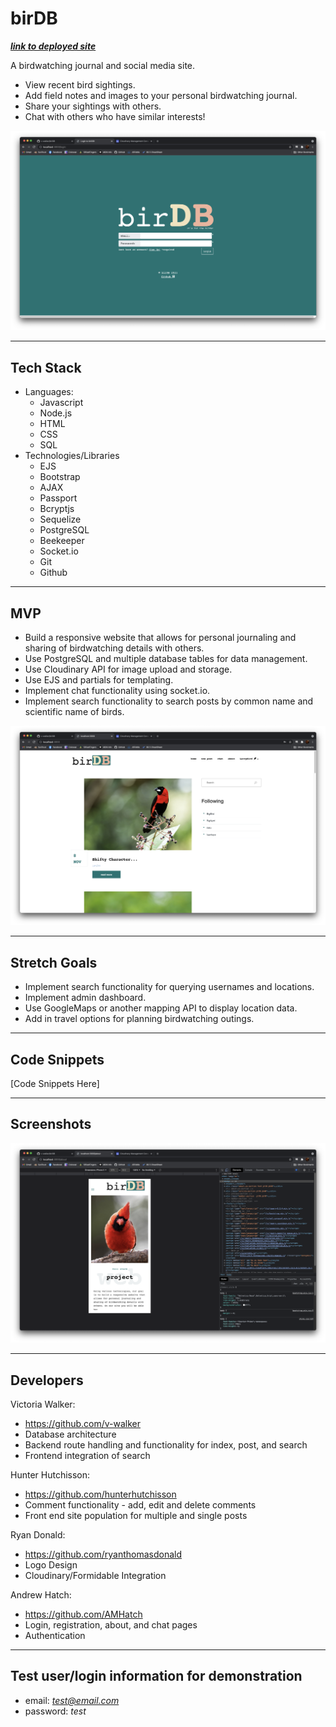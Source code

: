 # birDB

***[link to deployed site]()***

A birdwatching journal and social media site. 
- View recent bird sightings.
- Add field notes and images to your personal birdwatching journal.
- Share your sightings with others.
- Chat with others who have similar interests!

![Login Page](public/img/Screen-Shot-2021-11-09-at-10.53.07-AM.png)

---
## Tech Stack
- Languages:
    - Javascript
    - Node.js
    - HTML
    - CSS
    - SQL
- Technologies/Libraries
    - EJS
    - Bootstrap
    - AJAX
    - Passport
    - Bcryptjs
    - Sequelize
    - PostgreSQL
    - Beekeeper
    - Socket.io
    - Git
    - Github

---

## MVP
- Build a responsive website that allows for personal journaling and sharing of birdwatching details with others. 
- Use PostgreSQL and multiple database tables for data management.
- Use Cloudinary API for image upload and storage.
- Use EJS and partials for templating.
- Implement chat functionality using socket.io.
- Implement search functionality to search posts by common name and scientific name of birds.

![Main Page](public/img/Screen-Shot-2021-11-09-at-10.53.39-AM.png)

---
## Stretch Goals
- Implement search functionality for querying usernames and locations.
- Implement admin dashboard.
- Use GoogleMaps or another mapping API to display location data.
- Add in travel options for planning birdwatching outings.

---
## Code Snippets

[Code Snippets Here]

---
## Screenshots

![Mobile Responsiveness](public/img/Screen-Shot-2021-11-09-at-10.57.23-AM.png)

---
## Developers

Victoria Walker: 

- https://github.com/v-walker
- Database architecture
- Backend route handling and functionality for index, post, and search
- Frontend integration of search

Hunter Hutchisson:

- https://github.com/hunterhutchisson
- Comment functionality - add, edit and delete comments
- Front end site population for multiple and single posts

Ryan Donald:

- https://github.com/ryanthomasdonald
- Logo Design
- Cloudinary/Formidable Integration

Andrew Hatch:

- https://github.com/AMHatch
- Login, registration, about, and chat pages
- Authentication

---
## Test user/login information for demonstration

- email: *test@email.com*
- password: *test*